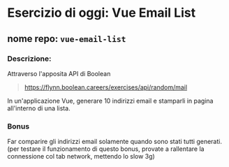 # Esercizio di oggi: Vue Email List
## nome repo: **`vue-email-list`**
### **Descrizione:**
Attraverso l'apposita API di Boolean
>https://flynn.boolean.careers/exercises/api/random/mail

In un'applicazione Vue, generare 10 indirizzi email e stamparli in pagina all'interno di una lista.

### **Bonus**
Far comparire gli indirizzi email solamente quando sono stati tutti generati. (per testare il funzionamento di questo bonus, provate a rallentare la connessione col tab network, mettendo lo slow 3g)